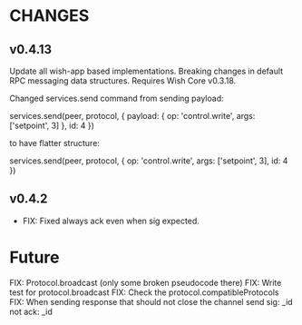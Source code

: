 # CHANGES

## v0.4.13

Update all wish-app based implementations. Breaking changes in default RPC messaging data structures. Requires Wish Core v0.3.18. 

Changed services.send command from sending payload:

  services.send(peer, protocol, { payload: { op: 'control.write', args: ['setpoint', 3] }, id: 4 })

to have flatter structure:

  services.send(peer, protocol, { op: 'control.write', args: ['setpoint', 3], id: 4 })


## v0.4.2

* FIX: Fixed always ack even when sig expected.

# Future

FIX: Protocol.broadcast (only some broken pseudocode there)
FIX: Write test for protocol.broadcast
FIX: Check the protocol.compatibleProtocols
FIX: When sending response that should not close the channel send sig: _id not ack: _id


